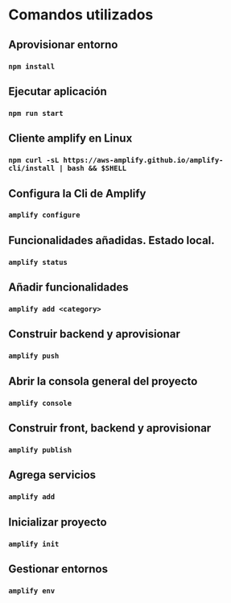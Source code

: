 # Comandos utilizados

## Aprovisionar entorno
### `npm install`

## Ejecutar aplicación
### `npm run start`

## Cliente amplify en Linux
### `npm curl -sL https://aws-amplify.github.io/amplify-cli/install | bash && $SHELL`

## Configura la Cli de Amplify
### `amplify configure`

## Funcionalidades añadidas. Estado local.
### `amplify status`

## Añadir funcionalidades
### `amplify add <category>`

## Construir backend y aprovisionar
### `amplify push`

## Abrir la consola general del proyecto
### `amplify console`

## Construir front, backend y aprovisionar
### `amplify publish`

## Agrega servicios
### `amplify add`

## Inicializar proyecto
### `amplify init`

## Gestionar entornos
### `amplify env`

